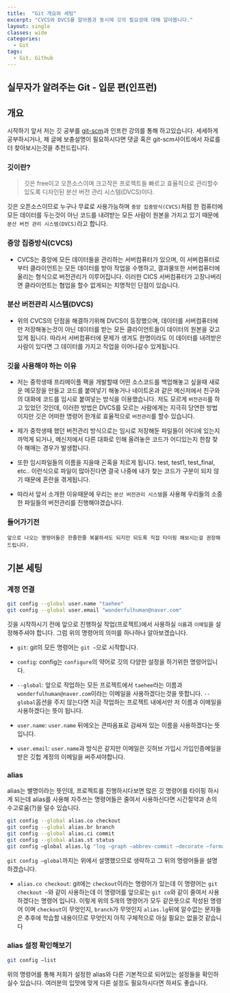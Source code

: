 ```yaml
---
title:  "Git 개요와 세팅"
excerpt: "CVCS와 DVCS를 알아봄과 동시에 깃의 필요성에 대해 알아봅니다."
layout: single
classes: wide
categories:
  - Git
tags:
  - Git, Github
---
```


## 실무자가 알려주는 Git - 입문 편(인프런)
## 개요
시작하기 앞서 저는 깃 공부를 [git-scm](https://git-scm.com)과 인프런 강의를 통해 하고있습니다. 세세하게 공부하시거나, 제 글에 보충설명이 필요하시다면 댓글 혹은 git-scm사이트에서 자료를 더 찾아보시는것을 추천드립니다.
### 깃이란?
> 깃은 free이고 오픈소스이며 크고작은 프로젝트들 빠르고 효율적으로 관리할수 있도록 디자인된 분산 버전 관리 시스템(DVCS)이다.

깃은 오픈소스이므로 누구나 무료로 사용가능하며 `중앙 집중방식(CVCS)`처럼 한 컴퓨터에 모든 데이터를 두는것이 아닌 코드를 내려받는 모든 사람이 원본을 가지고 있기 때문에 `분산 버전 관리 시스템(DVCS)`라고 합니다.

### 중앙 집중방식(CVCS)
- CVCS는 중앙에 모든 데이터들을 관리하는 서버컴퓨터가 있으며, 이 서버컴퓨터로부터 클라이언트는 모든 데이터를 받아 작업을 수행하고, 결과물또한 서버컴퓨터에 올리는 형식으로 버전관리가 이루어집니다. 이러한 CICS 서버컴퓨터가 고장나버리면 클라이언트는 협업을 할수 없게되는 치명적인 단점이 있습니다.

### 분산 버전관리 시스템(DVCS)
- 위의 CVCS의 단점을 해결하기위해 DVCS이 등장했으며, 데이터를 서버컴퓨터에만 저장해놓는것이 아닌 데이터를 받는 모든 클라이언트들이 데이터의 원본을 갖고있게 됩니다. 따라서 서버컴퓨터에 문제가 생겨도 한명이라도 이 데이터를 내려받은 사람이 있다면 그 데이터를 가지고 작업을 이어나갈수 있게됩니다.

### 깃을 사용해야 하는 이유
- 저는 중학생때 프리메이플 팩을 개발할때 어떤 소스코드를 백업해놓고 싶을때 새로운 메모장을 만들고 코드를 붙여넣기 해놓거나 네이트온과 같은 메신저에서 친구와의 대화에 코드를 임시로 붙여넣는 방식을 이용했습니다. 저도 모르게 `버전관리`를 하고 있었던 것인데, 이러한 방법은 DVCS를 모르는 사람에게는 지극히 당연한 방법이지만 깃은 어떠한 명령어 한개로 효율적으로 `버전관리`를 할수 있습니다.


- 제가 중학생때 했던 버전관리 방식으로는 임시로 저장해둔 파일들이 어디에 있는지 까먹게 되거나, 메신저에서 다른 대화로 인해 올려놓은 코드가 어디있는지 한참 찾아 해매는 경우가 발생합니다.


- 또한 임시파일들의 이름을 지을때 곤혹을 치르게 됩니다. test, test1, test_final, etc.. 이런식으로 파일이 많아진다면 결국 나중에 내가 찾는 코드가 구분이 되지 않기 때문에 혼란을 겪게됩니다.


- 따라서 앞서 소개한 이유때문에 우리는 `분산 버전관리 시스템`을 사용해 우리들의 소중한 파일들의 버전관리를 진행해야겠습니다.

### 들어가기전
`앞으로 나오는 명령어들은 한줄한줄 복붙하셔도 되지만 되도록 직접 타이핑 해보시는걸 권장해 드립니다.`

## 기본 세팅

### 계정 연결
```bash
git config --global user.name "taehee"
git config --global user.email "wonderfulhuman@naver.com"
```
깃을 시작하시기 전에 앞으로 진행하실 작업(프로젝트)에서 사용하실 `이름`과 `이메일`을 설정해주셔야 합니다. 그럼 위의 명령어의 의미를 하나하나 알아보겠습니다.

- `git`: git의 모든 명령어는 `git ~`으로 시작합니다.


- `config`: config는 `configure`의 약어로 깃의 다양한 설정을 하기위한 명령어입니다.


- `--global`: 앞으로 작업하는 모든 프로젝트에서 `taehee`라는 이름과 `wonderfulhuman@naver.com`이라는 이메일을 사용하겠다는것을 뜻합니다. `--global`옵션을 주지 않는다면 지금 작업하는 프로젝트 내에서만 저 이름과 이메일을 사용하겠다는 뜻이 됩니다.


- `user.name`: `user.name` 뒤에오는 큰따옴표로 감싸져 있는 이름을 사용하겠다는 뜻입니다.

- `user.email`: `user.name`과 방식은 같지만 이메일은 깃허브 가입시 가입인증메일을 받은 깃헙 계정의 이메일을 써주셔야합니다.

### alias
alias는 별명이라는 뜻인데, 프로젝트를 진행하시다보면 많은 깃 명령어를 타이핑 하시게 되는데 alias를 사용해 자주쓰는 명령어들은 줄여서 사용하신다면 시간절약과 손의 수고로움(?)을 덜수 있습니다.

```bash
git config --global alias.co checkout
git config --global alias.br branch
git config --global alias.ci commit
git config --global alias.st status
git config —global alias.lg "log —graph —abbrev-commit —decorate —format=format:'%C(bold blue)%h%C(reset) - %C(bold green)(%ar)%C(reset) %C(white)%s%C(reset) %C(dim white)- %an%C(reset)%C(bold yellow)%d%C(reset)' —all"
```
`git config —global`까지는 위에서 설명했으므로 생략하고 그 뒤의 명령어들을 설명하겠습니다.

- `alias.co checkout`: git에는 `checkout`이라는 명령어가 있는데 이 명령어는 `git checkout ~`와 같이 사용하는데 이 명령어를 앞으로는 `git co`와 같이 줄여서 사용하겠다는 명령어 입니다. 이렇게 위의 5개의 명령어가 모두 같은뜻으로 작성된 명령어 이며 `checkout`이 무엇인지, `branch`가 무엇인지 `alias.lg`뒤에 알수없는 문자들은 추후에 학습할 내용이므로 무엇인지 아직 구체적으로 아실 필요는 없을것 같습니다

### alias 설정 확인해보기
```bash
git config —list
```
위의 명령어를 통해 저희가 설정한 alias와 다른 기본적으로 되어있는 설정들을 확인하실수 있습니다. 여러분의 입맛에 맞게 다른 설정도 필요하시다면 하셔도 좋습니다.

